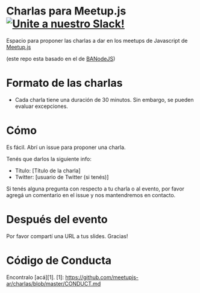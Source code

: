# Charlas para Meetup.js [![Unite a nuestro Slack!](http://meetupjs.herokuapp.com/badge.svg)](http://meetupjs.herokuapp.com)
Espacio para proponer las charlas a dar en los meetups de Javascript de [Meetup.js](http://www.meetup.com/Meetup-js/)

(este repo esta basado en el de [BANodeJS](https://github.com/banodejs/charlas))

# Formato de las charlas
- Cada charla tiene una duración de 30 minutos. Sin embargo, se pueden evaluar excepciones.

# Cómo
Es fácil. Abrí un issue para proponer una charla.

Tenés que darlos la siguiente info:
- Título: [Título de la charla]
- Twitter: [usuario de Twitter (si tenés)]

Si tenés alguna pregunta con respecto a tu charla o al evento, por favor agregá un comentario en el issue y nos mantendremos en contacto.

# Después del evento
Por favor compartí una URL a tus slides.
Gracias!

# Código de Conducta
Encontralo [acá][1].
[1]: https://github.com/meetupjs-ar/charlas/blob/master/CONDUCT.md

